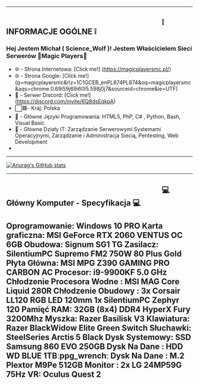 -------------------------------------------------------------------------------------------------------
⠀⠀⠀⠀⠀⠀⠀⠀⠀⠀⠀⠀⠀⠀⠀⠀⠀⠀⠀⠀⠀⠀⠀⠀⠀⠀⠀        ❕ INFORMACJE OGÓLNE ❕
-------------------------------------------------------------------------------------------------------

### Hej Jestem Michał ( Science_Wolf )! Jestem Właścicielem Sieci Serwerów 🤣Magic Players🤬

- 🌐 - Strona Internetowa: [Click me!] (https://magicplayersmc.pl/)
- 🌐 - Strona Google: [Click me!] (q=magicplayersmc&rlz=1C1GCEB_enPL874PL874&oq=magicplayersmc&aqs=chrome.0.69i59j69i60l5.598j0j7&sourceid=chrome&ie=UTF)
- 🔰 - Serwer Discord: [Click me!] (https://discord.com/invite/6Q8dsEqkpA)
- ⬜🟥- Kraj: Polska 
- 🔨 - Główne Języki Programowania: HTML5, PhP, C# , Python, Bash, Visual Basic
- 🔌 - Główne Działy IT: Zarządzanie Serwerowymi Systemami Operacyjnymi, Zarządzanie i Administracja Siecią, Pentesting, Web Development
- 
-------------------------------------------------------------------------------------------------------

[![Anurag's GitHub stats](https://github-readme-stats.vercel.app/api?username=anuraghazra)](https://github.com/anuraghazra/github-readme-stats)

-------------------------------------------------------------------------------------------------------
⠀⠀⠀⠀⠀⠀⠀⠀⠀⠀⠀⠀⠀⠀⠀⠀⠀⠀⠀⠀⠀⠀⠀⠀⠀⠀⠀ 💻 Główny Komputer - Specyfikacja 💻
------------------------------------------------------------------------------------------------------- 
Oprogramowanie: Windows 10 PRO
Karta graficzna: MSI GeForce RTX 2060 VENTUS OC 6GB
Obudowa: Signum SG1 TG
Zasilacz: SilentiumPC Supremo FM2 750W 80 Plus Gold
Płyta Główna: MSI MPG Z390 GAMING PRO CARBON AC
Procesor: i9-9900KF 5.0 GHz
Chłodzenie Procesora Wodne : MSI MAG Core Liquid 280R
Chłodzenie Obudowy : 3x Corsair LL120 RGB LED 120mm 1x SilentiumPC Zephyr 120
Pamięć RAM: 32GB (8x4) DDR4 HyperX Fury 3200Mhz
Myszka: Razer Basilisk V3
Klawiatura: Razer BlackWidow Elite Green Switch
Słuchawki: SteelSeries Arctis 5 Black
Dysk Systemowy: SSD Samsung 860 EVO 250GB
Dysk Na Dane : HDD WD BLUE 1TBːppg_wrenchː
Dysk Na Dane : M.2 Plextor M9Pe 512GB
Monitor : 2x LG 24MP59G 75Hz
VR: Oculus Quest 2
-------------------------------------------------------------------------------------------------------


